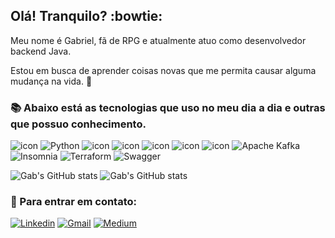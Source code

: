 ## Olá! Tranquilo? :bowtie:

Meu nome é Gabriel, fã de RPG e atualmente atuo como desenvolvedor backend Java. 

Estou em busca de aprender coisas novas que me permita causar alguma mudança na vida. :dart:

### :books: Abaixo está as tecnologias que uso no meu dia a dia e outras que possuo conhecimento.

![icon](https://img.shields.io/badge/Java-ED8B00?style=for-the-badge&logo=java&logoColor=white)
![Python](https://img.shields.io/badge/python-3670A0?style=for-the-badge&logo=python&logoColor=ffdd54)
![icon](https://img.shields.io/badge/html5%20-%23E34F26.svg?&style=for-the-badge&logo=html5&logoColor=white)
![icon](https://img.shields.io/badge/css3%20-%231572B6.svg?&style=for-the-badge&logo=css3&logoColor=white)
![icon](https://img.shields.io/badge/JavaScript-F7DF1E?style=for-the-badge&logo=javascript&logoColor=black)
![icon](https://img.shields.io/badge/Amazon_AWS-232F3E?style=for-the-badge&logo=amazon-aws&logoColor=white)
![icon](https://img.shields.io/badge/spring%20boot-6DB33F?style=for-the-badge&logo=spring%20boot&logoColor=white)
![Apache Kafka](https://img.shields.io/badge/Apache%20Kafka-000?style=for-the-badge&logo=apachekafka)
![Insomnia](https://img.shields.io/badge/Insomnia-black?style=for-the-badge&logo=insomnia&logoColor=5849BE)
![Terraform](https://img.shields.io/badge/terraform-%235835CC.svg?style=for-the-badge&logo=terraform&logoColor=white)
![Swagger](https://img.shields.io/badge/-Swagger-%23Clojure?style=for-the-badge&logo=swagger&logoColor=white)

![Gab's GitHub stats](https://github-readme-stats.vercel.app/api?username=gabrielwb7&theme=algolia&show_icons=true)
![Gab's GitHub stats](https://github-readme-stats.vercel.app/api/top-langs?username=gabrielwb7&theme=algolia&show_icons=true&layout=compact)

### :telescope: Para entrar em contato:

[![Linkedin](https://img.shields.io/badge/-LinkedIn-blue?style=for-the-badge&logo=Linkedin&logoColor=white&link=https://www.linkedin.com/in/gabriel-r-0043861ba/)](https://www.linkedin.com/in/gabriel-r-0043861ba/)
[![Gmail](https://img.shields.io/badge/-Gmail-EA4335?style=for-the-badge&logo=Gmail&logoColor=white&link=mailto:contate.gabrielr@gmail.com)](mailto:contate.gabrielr@gmail.com)
[![Medium](https://img.shields.io/badge/Medium-12100E?style=for-the-badge&logo=medium&logoColor=white&link=https://medium.com/@gabrielwb7)](https://medium.com/@gabrielwb7)
